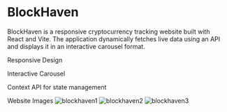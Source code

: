 # BlockHaven

BlockHaven is a responsive cryptocurrency tracking website built with React and Vite. The application
dynamically fetches live data using an API and displays it in an interactive carousel format.

Responsive Design

Interactive Carousel

Context API for state management

Website Images
![blockhaven1](https://github.com/user-attachments/assets/3803a8c1-09ca-4ae4-8cb1-cdc592488942)
![blockhaven2](https://github.com/user-attachments/assets/77c4d4d1-0757-432b-bacf-272262e9cca7)
![blockhaven3](https://github.com/user-attachments/assets/61cd0686-1f11-44c6-bff8-82eec2900bca)

